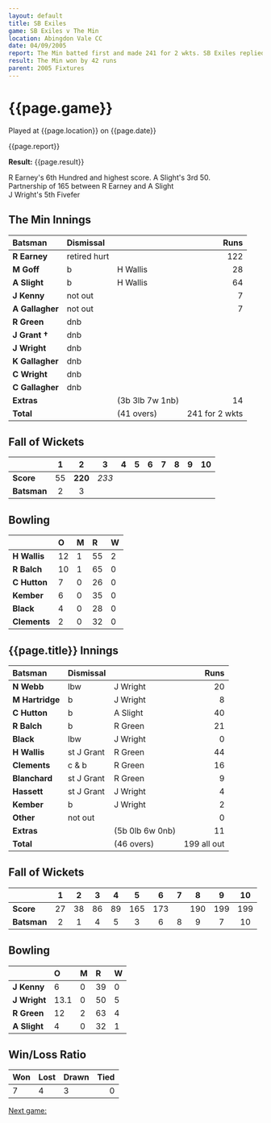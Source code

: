 ```yaml
---
layout: default
title: SB Exiles
game: SB Exiles v The Min
location: Abingdon Vale CC
date: 04/09/2005
report: The Min batted first and made 241 for 2 wkts. SB Exiles replied with 199 all out
result: The Min won by 42 runs
parent: 2005 Fixtures
---
```


# {{page.game}}

Played at {{page.location}} on {{page.date}}

{{page.report}}

**Result:** {{page.result}}

R Earney's 6th Hundred and highest score. A Slight's 3rd 50.<br />
Partnership of 165 between R Earney and A Slight<br />
J Wright's 5th Fivefer

## The Min Innings

| Batsman | Dismissal |  | Runs |
|:---|:---|---|---:|
| **R Earney** | retired hurt |  | 122 |
| **M Goff** | b | H Wallis | 28 |
| **A Slight** | b | H Wallis | 64 |
| **J Kenny** | not out |  | 7 |
| **A Gallagher** | not out |  | 7 |
| **R Green** | dnb |  |  |
| **J Grant &#8224;** | dnb |  |  |
| **J Wright** | dnb |  |  |
| **K Gallagher** | dnb |  |  |
| **C Wright** | dnb |  |  |
| **C Gallagher** | dnb |  |  |
| **Extras** | | (3b 3lb 7w 1nb) | 14 |
| **Total** | | (41 overs) | 241 for 2 wkts |

## Fall of Wickets

| | 1 | 2 | 3 | 4 | 5 | 6 | 7 | 8 | 9 | 10 |
|---|:---:|:---:|:---:|:---:|:---:|:---:|:---:|:---:|:---:|:---:|
| **Score** | 55 | **220** | *233* |  |  |  |  |  |  |  |
| **Batsman** | 2 | 3 |  |  |  |  |  |  |  |  |

## Bowling

| | O | M | R | W |
|---|:---|:---|:---|:---|
| **H Wallis** | 12 | 1 | 55 | 2 |
| **R Balch** | 10 | 1 | 65 | 0 |
| **C Hutton** | 7 | 0 | 26 | 0 |
| **Kember** | 6 | 0 | 35 | 0 |
| **Black** | 4 | 0 | 28 | 0 |
| **Clements** | 2 | 0 | 32 | 0 |

## {{page.title}} Innings

| Batsman | Dismissal |  | Runs |
|:---|:---|---|---:|
| **N Webb** | lbw | J Wright | 20 |
| **M Hartridge** | b | J Wright | 8 |
| **C Hutton** | b | A Slight | 40 |
| **R Balch** | b | R Green | 21 |
| **Black** | lbw | J Wright | 0 |
| **H Wallis** | st J Grant | R Green | 44 |
| **Clements** | c & b | R Green | 16 |
| **Blanchard** | st J Grant | R Green | 9 |
| **Hassett** | st J Grant | J Wright | 4 |
| **Kember** | b |  J Wright| 2 |
| **Other** | not out |  | 0 |
| **Extras** | | (5b 0lb 6w 0nb) | 11 |
| **Total** | | (46 overs) | 199 all out |

## Fall of Wickets

| | 1 | 2 | 3 | 4 | 5 | 6 | 7 | 8 | 9 | 10 |
|---|:---:|:---:|:---:|:---:|:---:|:---:|:---:|:---:|:---:|:---:|
| **Score** | 27 | 38 | 86 | 89 | 165 | 173 |  | 190 | 199 | 199 |
| **Batsman** | 2 | 1 | 4 | 5 | 3 | 6 | 8 | 9 | 7 | 10 |

## Bowling

| | O | M | R | W |
|---|:---|:---|:---|:---|
| **J Kenny** | 6 | 0 | 39 | 0 |
| **J Wright** | 13.1 | 0 | 50 | 5 |
| **R Green** | 12 | 2 | 63 | 4 |
| **A Slight** | 4 | 0 | 32 | 1 |

## Win/Loss Ratio

| Won | Lost | Drawn | Tied |
|:---|:---|:---|---:|
| 7 | 4 | 3 | 0 |

[Next game:]({{page.next}})
